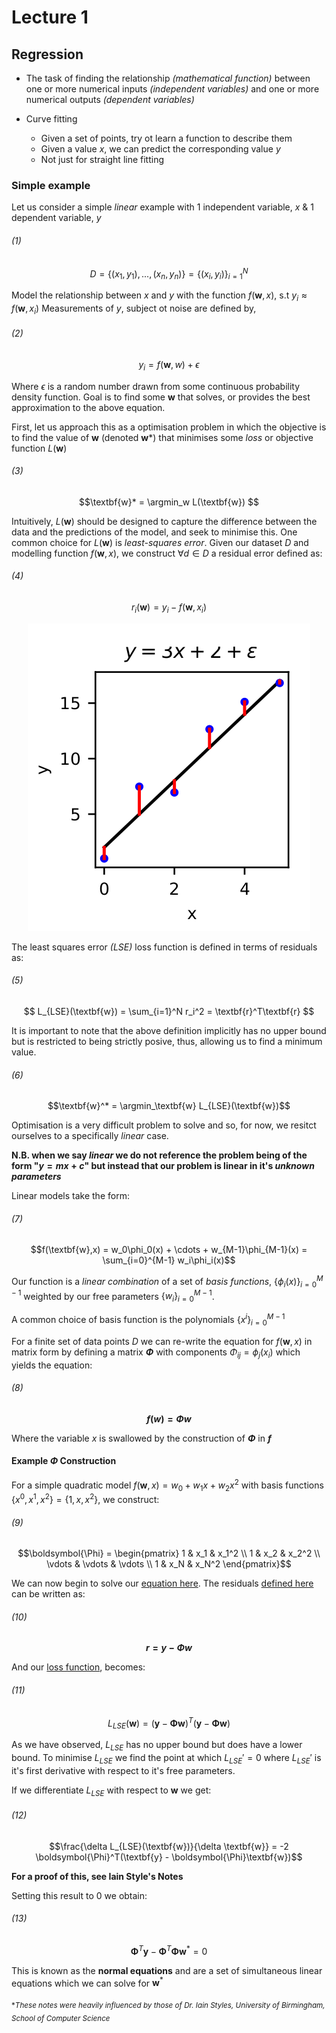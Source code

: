 # Lecture 1

## Regression

- The task of finding the relationship *(mathematical function)* between one or more numerical inputs *(independent variables)* and one or more numerical outputs *(dependent variables)*

- Curve fitting
  - Given a set of points, try ot learn a function to describe them
  - Given a value $x$, we can predict the corresponding value $y$
  - Not just for straight line fitting

### Simple example

Let us consider a simple *linear* example with 1 independent variable, $x$ & 1 dependent variable, $y$

###### (1)

$$D = \{(x_1,y_1),...,(x_n,y_n)\} = \{(x_i,y_i)\}_{i=1}^N$$

Model the relationship between $x$ and $y$ with the function $f(\textbf{w},x)$, s.t $y_i \approx f(\textbf{w},x_i)$
Measurements of $y$, subject ot noise are defined by,


###### (2)

$$y_i = f(\textbf{w},w) + \epsilon$$

Where $\epsilon$ is a random number drawn from some continuous probability density function.
Goal is to find some $\textbf{w}$ that solves, or provides the best approximation to the above equation.


First, let us approach this as a optimisation problem in which the objective is to find the value of **w** (denoted **w***) that minimises some *loss* or objective function $L(\textbf{w})$

###### (3)


$$\textbf{w}* = \argmin_w L(\textbf{w}) $$

Intuitively, $L(\textbf{w})$ should be designed to capture the difference between the data and the predictions of the model, and seek to minimise this. 
One common choice for $L(\textbf{w})$ is *least-squares error*. Given our dataset $D$ and modelling function $f(\textbf{w},x)$, we construct $\forall d \in D$ a residual error defined as:

###### (4)

$$ r_i(\textbf{w}) = y_i - f(\textbf{w}, x_i)$$


<!-- ![Graph showing residuals](../resources/residuals.png) -->

<div style="text-align:center"><img src="../resources/residuals.png" /></div>

The least squares error *(LSE)* loss function is defined in terms of residuals as:

###### (5)


$$ L_{LSE}(\textbf{w}) = \sum_{i=1}^N r_i^2 = \textbf{r}^T\textbf{r} $$


It is important to note that the above definition implicitly has no upper bound but is restricted to being strictly posive, thus, allowing us to find a minimum value.

###### (6)

$$\textbf{w}^* = \argmin_\textbf{w} L_{LSE}(\textbf{w})$$

Optimisation is a very difficult problem to solve and so, for now, we resitct ourselves to a specifically *linear* case. 

**N.B. when we say *linear* we do not reference the problem being of the form "$y = mx + c$" but instead that our problem is linear in it's *unknown parameters***

Linear models take the form: 

###### (7)


$$f(\textbf{w},x) = w_0\phi_0(x) + \cdots + w_{M-1}\phi_{M-1}(x) = \sum_{i=0}^{M-1} w_i\phi_i(x)$$ 

Our function is a *linear combination* of a set of *basis functions*, $\{\phi_i(x) \}_{i=0}^{M-1}$ weighted by our free parameters $\{w_i\}_{i=0}^{M-1}$.

A common choice of basis function is the polynomials $\{x^i\}_{i=0}^{M-1}$

For a finite set of data points $D$ we can re-write the equation for $f(\textbf{w},x)$ in matrix form by defining a matrix **$\Phi$** with components $\Phi_{ij} = \phi_j(x_i)$ which yields the equation:

###### (8)

**$$f(w) = \Phi w$$**

Where the variable $x$ is swallowed by the construction of **$\Phi$** in **$f$**

#### Example $\Phi$ Construction 

For a simple quadratic model $f(\textbf{w},x) = w_0 + w_1x+ w_2x^2$ with basis functions $\{x^0,x^1,x^2\} = \{1,x,x^2\}$, we construct: 

###### (9)

$$\boldsymbol{\Phi} = 
\begin{pmatrix} 
1 & x_1 & x_1^2  \\
1 & x_2 & x_2^2  \\
\vdots & \vdots & \vdots \\
1 & x_N & x_N^2
\end{pmatrix}$$

We can now begin to solve our [equation here](#3). The residuals [defined here](#4) can be written as:

###### (10)

**$$r = y - \Phi w$$** 

And our [loss function](#6), becomes:

###### (11)

$$L_{LSE}(\textbf{w}) = (\textbf{y}-\boldsymbol{\Phi}\textbf{w})^T(\textbf{y}-\boldsymbol{\Phi}\textbf{w})$$


As we have observed, $L_{LSE}$ has no upper bound but does have a lower bound. To minimise $L_{LSE}$ we find the point at which $L_{LSE}' = 0$ where $L_{LSE}'$ is it's first derivative with respect to it's free parameters. 

If we differentiate $L_{LSE}$ with respect to $\textbf{w}$ we get:

###### (12)

$$\frac{\delta L_{LSE}(\textbf{w})}{\delta \textbf{w}} = -2 \boldsymbol{\Phi}^T(\textbf{y} - \boldsymbol{\Phi}\textbf{w})$$

**For a proof of this, see Iain Style's Notes**

Setting this result to 0 we obtain: 

###### (13) 

$$\boldsymbol{\Phi}^T\textbf{y} - \boldsymbol{\Phi}^T\boldsymbol{\Phi}\textbf{w}^*=0$$

This is known as the **normal equations** and are a set of simultaneous linear equations which we can solve for $\textbf{w}^*$

<sub>**These notes were heavily influenced by those of Dr. Iain Styles, University of Birmingham, School of Computer Science*</sub>